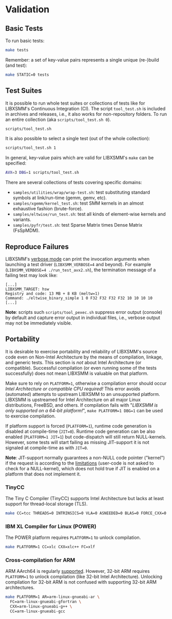 # Validation

## Basic Tests

To run basic tests:

```bash
make tests
```

Remember: a set of key-value pairs represents a single unique (re-)build (and test):

```bash
make STATIC=0 tests
```

## Test Suites

It is possible to run whole test suites or collections of tests like for LIBXSMM's Continuous Integration (CI). The script `tool_test.sh` is included in archives and releases, i.e., it also works for non-repository folders. To run an entire collection (aka `scripts/tool_test.sh 0`).

```bash
scripts/tool_test.sh
```

It is also possible to select a single test (out of the whole collection):

```bash
scripts/tool_test.sh 1
```

In general, key-value pairs which are valid for LIBXSMM's `make` can be specified:

```bash
AVX=3 DBG=1 scripts/tool_test.sh
```

There are several collections of tests covering specific domains:

* `samples/utilities/wrap/wrap-test.sh`: test substituting standard symbols at link/run-time (gemm, gemv, etc).
* `samples/xgemm/kernel_test.sh`: test SMM kernels in an almost exhaustive fashion (brute-force).
* `samples/eltwise/run_test.sh`: test all kinds of element-wise kernels and variants.
* `samples/pyfr/test.sh`: test Sparse Matrix times Dense Matrix (FsSpMDM).

## Reproduce Failures

LIBXSMM's [verbose mode](https://libxsmm.readthedocs.io/#verbose-mode) can print the invocation arguments when launching a test driver (`LIBXSMM_VERBOSE=4` and beyond). For example (`LIBXSMM_VERBOSE=4 ./run_test_avx2.sh`), the termination message of a failing test may look like:

```text
[...]
LIBXSMM_TARGET: hsw
Registry and code: 13 MB + 8 KB (meltw=1)
Command: ./eltwise_binary_simple 1 0 F32 F32 F32 F32 10 10 10 10 
[...]
```

**Note**: scripts such `scripts/tool_pexec.sh` suppress error output (console) by default and capture error output in individual files, i.e., verbose output may not be immediately visible.

## Portability

It is desirable to exercise portability and reliability of LIBXSMM's source code even on Non-Intel Architecture by the means of compilation, linkage, and generic tests. This section is *not* about Intel Architecture (or compatible). Successful compilation (or even running some of the tests successfully) does not mean LIBXSMM is valuable on that platform.

Make sure to rely on `PLATFORM=1`, otherwise a compilation error should occur _Intel Architecture or compatible CPU required!_ This error avoids (automated) attempts to upstream LIBXSMM to an unsupported platform. LIBXSMM is upstreamed for Intel Architecture on all major Linux distributions, FreeBSD, and others. If compilation fails with "_LIBXSMM is only supported on a 64-bit platform!_", `make PLATFORM=1 DBG=1` can be used to exercise compilation.

If platform support is forced (`PLATFORM=1`), runtime code generation is disabled at compile-time (`JIT=0`). Runtime code generation can be also enabled (`PLATFORM=1 JIT=1`) but code-dispatch will still return NULL-kernels. However, some tests will start failing as missing JIT-support it is not signaled at compile-time as with `JIT=0`.

**Note**: JIT-support normally guarantees a non-NULL code pointer ("kernel") if the request is according to the [limitations](https://github.com/libxsmm/libxsmm/wiki/Q&A#what-is-a-small-matrix-multiplication) (user-code is not asked to check for a NULL-kernel), which does not hold true if JIT is enabled on a platform that does not implement it.

### TinyCC

The Tiny C Compiler (TinyCC) supports Intel Architecture but lacks at least support for thread-local storage (TLS).

```bash
make CC=tcc THREADS=0 INTRINSICS=0 VLA=0 ASNEEDED=0 BLAS=0 FORCE_CXX=0
```

### IBM XL Compiler for Linux (POWER)

The POWER platform requires `PLATFORM=1` to unlock compilation.

```bash
make PLATFORM=1 CC=xlc CXX=xlc++ FC=xlf
```

### Cross-compilation for ARM

ARM AArch64 is regularly [supported](https://github.com/libxsmm/libxsmm/wiki/Compatibility#arm-aarch64). However, 32-bit ARM requires `PLATFORM=1` to unlock compilation (like 32-bit Intel Architecture). Unlocking compilation for 32-bit ARM is not confused with supporting 32-bit ARM architectures.

```bash
make PLATFORM=1 AR=arm-linux-gnueabi-ar \
  FC=arm-linux-gnueabi-gfortran \
  CXX=arm-linux-gnueabi-g++ \
  CC=arm-linux-gnueabi-gcc
```
